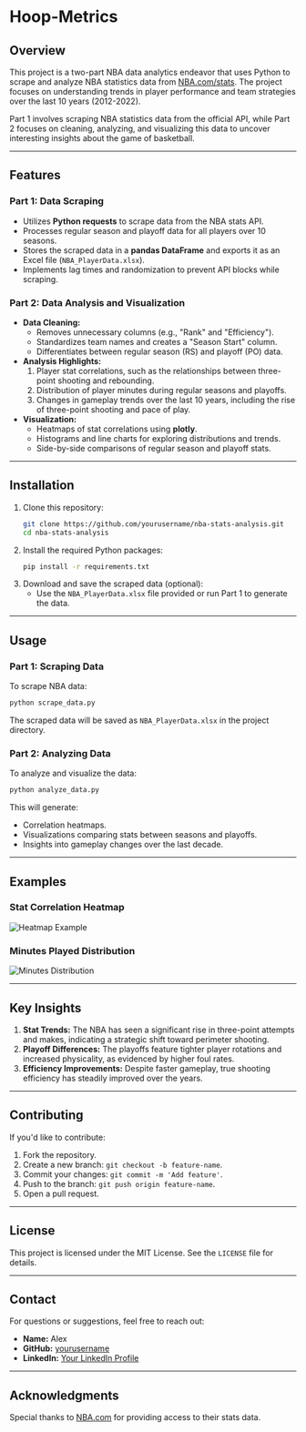 # Hoop-Metrics

## Overview
This project is a two-part NBA data analytics endeavor that uses Python to scrape and analyze NBA statistics data from [NBA.com/stats](https://www.nba.com/stats/). The project focuses on understanding trends in player performance and team strategies over the last 10 years (2012-2022).

Part 1 involves scraping NBA statistics data from the official API, while Part 2 focuses on cleaning, analyzing, and visualizing this data to uncover interesting insights about the game of basketball.

---

## Features
### Part 1: Data Scraping
- Utilizes **Python requests** to scrape data from the NBA stats API.
- Processes regular season and playoff data for all players over 10 seasons.
- Stores the scraped data in a **pandas DataFrame** and exports it as an Excel file (`NBA_PlayerData.xlsx`).
- Implements lag times and randomization to prevent API blocks while scraping.

### Part 2: Data Analysis and Visualization
- **Data Cleaning:**
  - Removes unnecessary columns (e.g., "Rank" and "Efficiency").
  - Standardizes team names and creates a "Season Start" column.
  - Differentiates between regular season (RS) and playoff (PO) data.
- **Analysis Highlights:**
  1. Player stat correlations, such as the relationships between three-point shooting and rebounding.
  2. Distribution of player minutes during regular seasons and playoffs.
  3. Changes in gameplay trends over the last 10 years, including the rise of three-point shooting and pace of play.
- **Visualization:**
  - Heatmaps of stat correlations using **plotly**.
  - Histograms and line charts for exploring distributions and trends.
  - Side-by-side comparisons of regular season and playoff stats.

---

## Installation
1. Clone this repository:
   ```bash
   git clone https://github.com/yourusername/nba-stats-analysis.git
   cd nba-stats-analysis
   ```
2. Install the required Python packages:
   ```bash
   pip install -r requirements.txt
   ```
3. Download and save the scraped data (optional):
   - Use the `NBA_PlayerData.xlsx` file provided or run Part 1 to generate the data.

---

## Usage
### Part 1: Scraping Data
To scrape NBA data:
```bash
python scrape_data.py
```
The scraped data will be saved as `NBA_PlayerData.xlsx` in the project directory.

### Part 2: Analyzing Data
To analyze and visualize the data:
```bash
python analyze_data.py
```
This will generate:
- Correlation heatmaps.
- Visualizations comparing stats between seasons and playoffs.
- Insights into gameplay changes over the last decade.

---

## Examples
### Stat Correlation Heatmap
![Heatmap Example](heatmap_example.png)

### Minutes Played Distribution
![Minutes Distribution](minutes_distribution.png)

---

## Key Insights
1. **Stat Trends:** The NBA has seen a significant rise in three-point attempts and makes, indicating a strategic shift toward perimeter shooting.
2. **Playoff Differences:** The playoffs feature tighter player rotations and increased physicality, as evidenced by higher foul rates.
3. **Efficiency Improvements:** Despite faster gameplay, true shooting efficiency has steadily improved over the years.

---

## Contributing
If you'd like to contribute:
1. Fork the repository.
2. Create a new branch: `git checkout -b feature-name`.
3. Commit your changes: `git commit -m 'Add feature'`.
4. Push to the branch: `git push origin feature-name`.
5. Open a pull request.

---

## License
This project is licensed under the MIT License. See the `LICENSE` file for details.

---

## Contact
For questions or suggestions, feel free to reach out:
- **Name:** Alex
- **GitHub:** [yourusername](https://github.com/yourusername)
- **LinkedIn:** [Your LinkedIn Profile](https://www.linkedin.com/in/yourprofile)

---

## Acknowledgments
Special thanks to [NBA.com](https://www.nba.com/stats/) for providing access to their stats data.
